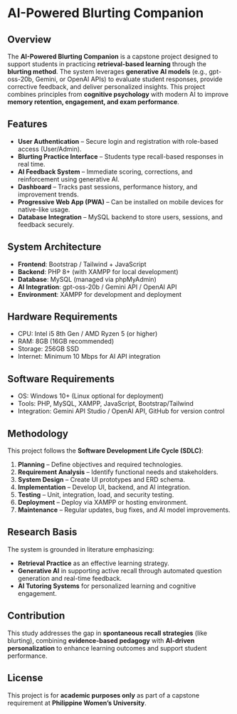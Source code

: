# AI-Powered Blurting Companion

## Overview
The **AI-Powered Blurting Companion** is a capstone project designed to support students in practicing **retrieval-based learning** through the **blurting method**. The system leverages **generative AI models** (e.g., gpt-oss-20b, Gemini, or OpenAI APIs) to evaluate student responses, provide corrective feedback, and deliver personalized insights. This project combines principles from **cognitive psychology** with modern AI to improve **memory retention, engagement, and exam performance**.

## Features
- **User Authentication** – Secure login and registration with role-based access (User/Admin).
- **Blurting Practice Interface** – Students type recall-based responses in real time.
- **AI Feedback System** – Immediate scoring, corrections, and reinforcement using generative AI.
- **Dashboard** – Tracks past sessions, performance history, and improvement trends.
- **Progressive Web App (PWA)** – Can be installed on mobile devices for native-like usage.
- **Database Integration** – MySQL backend to store users, sessions, and feedback securely.

## System Architecture
- **Frontend**: Bootstrap / Tailwind + JavaScript  
- **Backend**: PHP 8+ (with XAMPP for local development)  
- **Database**: MySQL (managed via phpMyAdmin)  
- **AI Integration**: gpt-oss-20b / Gemini API / OpenAI API  
- **Environment**: XAMPP for development and deployment  

## Hardware Requirements
- CPU: Intel i5 8th Gen / AMD Ryzen 5 (or higher)  
- RAM: 8GB (16GB recommended)  
- Storage: 256GB SSD  
- Internet: Minimum 10 Mbps for AI API integration  

## Software Requirements
- OS: Windows 10+ (Linux optional for deployment)  
- Tools: PHP, MySQL, XAMPP, JavaScript, Bootstrap/Tailwind  
- Integration: Gemini API Studio / OpenAI API, GitHub for version control  

## Methodology
This project follows the **Software Development Life Cycle (SDLC)**:
1. **Planning** – Define objectives and required technologies.  
2. **Requirement Analysis** – Identify functional needs and stakeholders.  
3. **System Design** – Create UI prototypes and ERD schema.  
4. **Implementation** – Develop UI, backend, and AI integration.  
5. **Testing** – Unit, integration, load, and security testing.  
6. **Deployment** – Deploy via XAMPP or hosting environment.  
7. **Maintenance** – Regular updates, bug fixes, and AI model improvements.  

## Research Basis
The system is grounded in literature emphasizing:  
- **Retrieval Practice** as an effective learning strategy.  
- **Generative AI** in supporting active recall through automated question generation and real-time feedback.  
- **AI Tutoring Systems** for personalized learning and cognitive engagement.  

## Contribution
This study addresses the gap in **spontaneous recall strategies** (like blurting), combining **evidence-based pedagogy** with **AI-driven personalization** to enhance learning outcomes and support student performance.  

## License
This project is for **academic purposes only** as part of a capstone requirement at **Philippine Women’s University**.  
